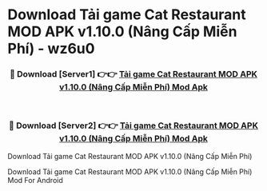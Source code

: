 # Download Tải game Cat Restaurant MOD APK v1.10.0 (Nâng Cấp Miễn Phí) - wz6u0


<div align="center">
<h3>🔴 Download [Server1] 👉👉 <a href="https://apk-comot.site?title=Tải_game_Cat_Restaurant_MOD_APK_v1.10.0_(Nâng_Cấp_Miễn_Phí)">Tải game Cat Restaurant MOD APK v1.10.0 (Nâng Cấp Miễn Phí) Mod Apk</a></h3><br>
<h3>🔴 Download [Server2] 👉👉 <a href="https://apk-comot.site?title=Tải_game_Cat_Restaurant_MOD_APK_v1.10.0_(Nâng_Cấp_Miễn_Phí)">Tải game Cat Restaurant MOD APK v1.10.0 (Nâng Cấp Miễn Phí) Mod Apk</a></h3>
</div>



Download Tải game Cat Restaurant MOD APK v1.10.0 (Nâng Cấp Miễn Phí) 

Download Tải game Cat Restaurant MOD APK v1.10.0 (Nâng Cấp Miễn Phí) Mod For Android